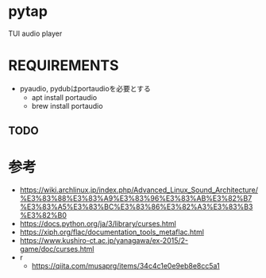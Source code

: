 # pytap

TUI audio player  

# REQUIREMENTS
- pyaudio, pydubはportaudioを必要とする
  - apt install portaudio
  - brew install portaudio


## TODO  


# 参考  
- https://wiki.archlinux.jp/index.php/Advanced_Linux_Sound_Architecture/%E3%83%88%E3%83%A9%E3%83%96%E3%83%AB%E3%82%B7%E3%83%A5%E3%83%BC%E3%83%86%E3%82%A3%E3%83%B3%E3%82%B0
- https://docs.python.org/ja/3/library/curses.html
- https://xiph.org/flac/documentation_tools_metaflac.html
- https://www.kushiro-ct.ac.jp/yanagawa/ex-2015/2-game/doc/curses.html
- r
  - https://qiita.com/musaprg/items/34c4c1e0e9eb8e8cc5a1
